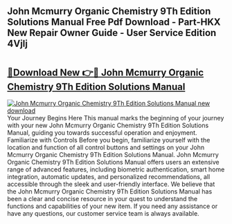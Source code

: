 ## John Mcmurry Organic Chemistry 9Th Edition Solutions Manual Free Pdf Download - Part-HKX New Repair Owner Guide - User Service Edition 4Vjlj

# <h2><a href="http://bc35985.oget.top/?id=John+Mcmurry+Organic+Chemistry+9Th+Edition+Solutions+Manual">🔗Download New 👉🔴 John Mcmurry Organic Chemistry 9Th Edition Solutions Manual</a></h2>

[![John Mcmurry Organic Chemistry 9Th Edition Solutions Manual new download](https://i.imgur.com/5g1atiW.png)](http://bc35985.oget.top/?id=John+Mcmurry+Organic+Chemistry+9Th+Edition+Solutions+Manual)
Your Journey Begins Here This manual marks the beginning of your journey with your new John Mcmurry Organic Chemistry 9Th Edition Solutions Manual, guiding you towards successful operation and enjoyment. Familiarize with Controls Before you begin, familiarize yourself with the location and function of all control buttons and settings on your John Mcmurry Organic Chemistry 9Th Edition Solutions Manual. John Mcmurry Organic Chemistry 9Th Edition Solutions Manual offers users an extensive range of advanced features, including biometric authentication, smart home integration, automatic updates, and personalized recommendations, all accessible through the sleek and user-friendly interface. We believe that the John Mcmurry Organic Chemistry 9Th Edition Solutions Manual has been a clear and concise resource in your quest to understand the functions and capabilities of your new item. If you need any assistance or have any questions, our customer service team is always available.
